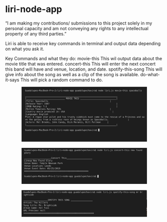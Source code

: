 # liri-node-app

“I am making my contributions/ submissions to this project solely in my personal capacity and am not conveying any rights to any intellectual property of any third parties.”

Liri is able to receive key commands in terminal and output data depending on what you ask it. 

Key Commands and what they do:
movie-this <enter movie title>
  This wil output data about the movie title that was entered. 
concert-this <enter band name>
  This will enter the next concert this band will have and venue, location, and date.
spotify-this-song <enter artist name>
  This will give info about the song as well as a clip of the song is available.
do-what-it-says 
  This will pick a random command to do. 
  
  <div align="center">
    <img src="images/Screen Shot 2018-12-29 at 9.12.35 AM.png" width="400px"</img> 
</div>
<br/>
<div align="center">
    <img src="images/Screen Shot 2018-12-29 at 9.12.56 AM.png" width="400px"</img> 
</div>
<br/>
<div align="center">
    <img src="images/Screen Shot 2018-12-29 at 9.14.08 AM.png" width="400px"</img> 
</div>

